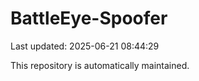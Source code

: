 # BattleEye-Spoofer

Last updated: 2025-06-21 08:44:29

This repository is automatically maintained.
